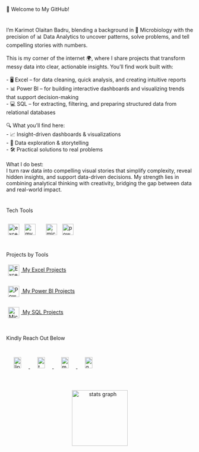 <p align="left">👋 Welcome to My GitHub!</p>

#

###

<p align="left">I’m Karimot Olaitan Badru, blending a background in 🧬 Microbiology with the precision of 📊 Data Analytics to uncover patterns, solve problems, and tell compelling stories with numbers.<br><br>This is my corner of the internet 🌍, where I share projects that transform messy data into clear, actionable insights. You’ll find work built with:<br><br>- 🖥 Excel – for data cleaning, quick analysis, and creating intuitive reports  <br>- 📊 Power BI – for building interactive dashboards and visualizing trends that support decision-making  <br>- 💻 SQL – for extracting, filtering, and preparing structured data from relational databases<br><br>🔍 What you’ll find here:<br>- 📈 Insight-driven dashboards & visualizations  <br>- 🔎 Data exploration & storytelling  <br>- 🛠 Practical solutions to real problems  <br><br>What I do best:  <br>I turn raw data into compelling visual stories that simplify complexity, reveal hidden insights, and support data-driven decisions. My strength lies in combining analytical thinking with creativity, bridging the gap between data and real-world impact.</p>

#

###

<p align="left">Tech Tools</p>

###

<div align="left">
<img src="https://img.icons8.com/?size=100&id=UECmBSgBOvPT&format=png&color=000000" height="30" alt="excel logo" style="padding: 5px;" />
<img src="https://cdn.jsdelivr.net/gh/devicons/devicon/icons/mysql/mysql-original.svg" height="30" alt="mysql logo" style="padding: 5px;" />
<img width="10" />
<img src="https://cdn.jsdelivr.net/gh/devicons/devicon/icons/microsoftsqlserver/microsoftsqlserver-plain.svg" height="30" alt="microsoftsqlserver logo" style="padding: 5px;" />
<img src="https://img.icons8.com/?size=100&id=3sGOUDo9nJ4k&format=png&color=000000" height="30" alt="powerbi logo" style="padding: 5px;" />

</div>

#

###

<p align="left">Projects by Tools</p>

<div align="left">
  <!-- Excel -->
  <a href="https://github.com/topics/excel" target="_blank">
    <img src="https://img.icons8.com/?size=100&id=UECmBSgBOvPT&format=png&color=000000" height="30" alt="Excel logo" style="padding: 5px; vertical-align: middle;" />
    My Excel Projects
  </a>
  <br><br>

  <!-- Power BI -->
  <a href="https://github.com/topics/powerbi" target="_blank">
    <img src="https://img.icons8.com/?size=100&id=3sGOUDo9nJ4k&format=png&color=000000" height="30" alt="Power BI logo" style="padding: 5px; vertical-align: middle;" />
    My Power BI Projects
  </a>
  <br><br>

  <!-- Microsoft SQL Server -->
  <a href="https://github.com/topics/sql" target="_blank">
    <img src="https://cdn.jsdelivr.net/gh/devicons/devicon/icons/microsoftsqlserver/microsoftsqlserver-plain.svg" height="30" alt="Microsoft SQL Server logo" style="padding: 5px; vertical-align: middle;" />
    My SQL Projects
  </a>
</div>



#

###

<p align="left">Kindly Reach Out Below</p>

###

<div align="left">
 <a href="https://www.linkedin.com/in/karimot-badru-9932b7320?utm_source=share&utm_campaign=share_via&utm_content=profile&utm_medium=android_app" target="_blank">
  <img src="https://raw.githubusercontent.com/maurodesouza/profile-readme-generator/master/src/assets/icons/social/linkedin/default.svg" width="20" height="30" alt="linkedin logo" style="padding: 20px;" />
</a>
<a href="https://x.com/KOB_Data1?t=mRIom45uo6jyNui6yhxsAw&s=09" target="_blank">
  <img src="https://raw.githubusercontent.com/maurodesouza/profile-readme-generator/master/src/assets/icons/social/twitter/default.svg" width="20" height="30" alt="twitter logo" style="padding: 20px;" />
</a>
<a href="https://medium.com/@badrukarimotolaitan" target="_blank">
  <img src="https://raw.githubusercontent.com/maurodesouza/profile-readme-generator/master/src/assets/icons/social/medium/default.svg" width="20" height="30" alt="medium logo" style="padding: 20px;" />
</a>
<a href="mailto:badrukarimotolaitan@gmail.com" target="_blank">
  <img src="https://raw.githubusercontent.com/maurodesouza/profile-readme-generator/master/src/assets/icons/social/gmail/default.svg" width="20" height="30" alt="gmail logo" style="padding: 20px;" />
</a>

</div>

#

###

<div align="center">
  <img src="https://github-readme-stats.vercel.app/api?username=KOBData1&hide_title=false&hide_rank=false&show_icons=true&include_all_commits=true&count_private=true&disable_animations=false&theme=dracula&locale=en&hide_border=false&order=1" height="150" alt="stats graph"  />
</div>

###
